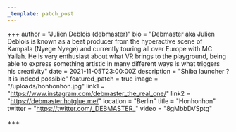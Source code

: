 ```yaml
---
_template: patch_post
---
```


+++
author = "Julien Deblois (debmaster)"
bio = "Debmaster aka Julien Deblois is known as a beat producer from the hyperactive scene of Kampala (Nyege Nyege) and currently touring all over Europe with MC Yallah. He is very enthusiast about what VR brings to the playground, being able to express something artistic in many different ways is what triggers his creativity"
date = 2021-11-05T23:00:00Z
description = "Shiba launcher ? It is indeed possible"
featured_patch = true
image = "/uploads/honhonhon.jpg"
link1 = "https://www.instagram.com/debmaster_the_real_one/"
link2 = "https://debmaster.hotglue.me/"
location = "Berlin"
title = "Honhonhon"
twitter = "https://twitter.com/_DEBMASTER_"
video = "8gMbbDVSptg"

+++
